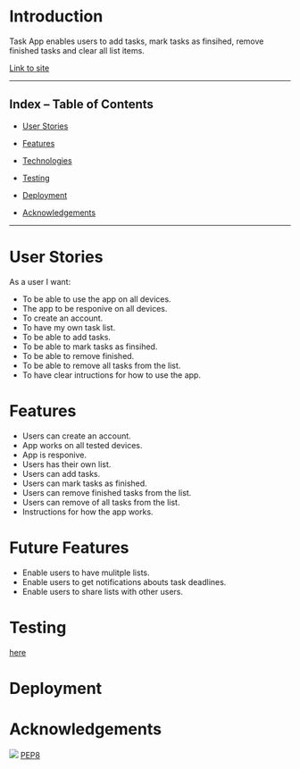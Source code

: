 # Introduction

Task App enables users to add tasks, mark tasks as finsihed, remove finished tasks and clear all list items.  

[Link to site](task-app007.herokuapp.com)

 ***  

 ## Index – Table of Contents   


* [User Stories](#User-Experience)  

* [Features](#Features)  

* [Technologies](#Technologies)  

* [Testing](#Testing)  

* [Deployment](#Deployment)    

* [Acknowledgements](#Acknowledgements)  

***  

# User Stories

As a user I want:

* To be able to use the app on all devices.
* The app to be responive on all devices.
* To create an account.
* To have my own task list.
* To be able to add tasks.
* To be able to mark tasks as finsihed.
* To be able to remove finished.
* To be able to remove all tasks from the list.
* To have clear intructions for how to use the app.

# Features

* Users can create an account.
* App works on all tested devices.
* App is responive.
* Users has their own list.
* Users can add tasks.
* Users can mark tasks as finished.
* Users can remove finished tasks from the list.
* Users can remove of all tasks from the list.
* Instructions for how the app works.


# Future Features

* Enable users to have mulitple lists.
* Enable users to get notifications abouts task deadlines.
* Enable users to share lists with other users.

# Testing

[here](test.md)

# Deployment 

# Acknowledgements

![](assets/images/.jpg)
[PEP8](https://www..com/)

